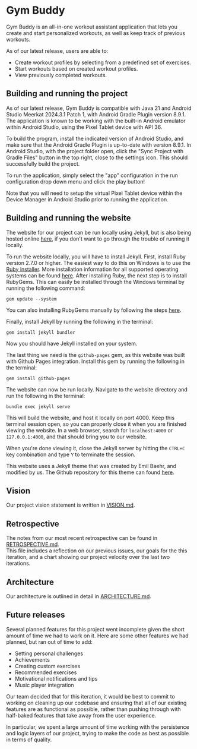 # Gym Buddy

Gym Buddy is an all-in-one workout assistant application that lets you create and start personalized workouts, as well as keep track of previous workouts.

As of our latest release, users are able to:
- Create workout profiles by selecting from a predefined set of exercises.
- Start workouts based on created workout profiles.
- View previously completed workouts.

## Building and running the project

As of our latest release, Gym Buddy is compatible with Java 21 and Android Studio Meerkat 2024.3.1 Patch 1, with Android Gradle Plugin version 8.9.1. The application is known to be working with the built-in Android emulator within Android Studio, using the Pixel Tablet device with API 36.

To build the program, install the indicated version of Android Studio, and make sure that the Android Gradle Plugin is up-to-date with version 8.9.1. In Android Studio, with the project folder open, click the "Sync Project with Gradle Files" button in the top right, close to the settings icon. This should successfully build the project.

To run the application, simply select the "app" configuration in the run configuration drop down menu and click the play button!

Note that you will need to setup the virtual Pixel Tablet device within the Device Manager in Android Studio prior to running the application.

## Building and running the website

The website for our project can be run locally using Jekyll, but is also being hosted online [here](https://typrgs.github.io/comp3350-project-presentation/), if you don't want to go through the trouble of running it locally.

To run the website locally, you will have to install Jekyll. First, install Ruby version 2.7.0 or higher. The easiest way to do this on Windows is to use the [Ruby installer](https://rubyinstaller.org/). More installation information for all supported operating systems can be found [here](https://jekyllrb.com/docs/installation/). After installing Ruby, the next step is to install RubyGems. This can easily be installed through the Windows terminal by running the following command:

```
gem update --system
```

You can also installing RubyGems manually by following the steps [here](https://rubygems.org/pages/download).

Finally, install Jekyll by running the following in the terminal:

```
gem install jekyll bundler
```

Now you should have Jekyll installed on your system.

The last thing we need is the `github-pages` gem, as this website was built with Github Pages integration. Install this gem by running the following in the terminal:

```
gem install github-pages
```

The website can now be run locally. Navigate to the website directory and run the following in the terminal:

```
bundle exec jekyll serve
```

This will build the website, and host it locally on port 4000. Keep this terminal session open, so you can properly close it when you are finished viewing the website. In a web browser, search for `localhost:4000` or `127.0.0.1:4000`, and that should bring you to our website.

When you're done viewing it, close the Jekyll server by hitting the `CTRL+C` key combination and type `Y` to terminate the session.

This website uses a Jekyll theme that was created by Emil Baehr, and modified by us. The Github repository for this theme can found [here](https://github.com/emilbaehr/automatic-app-landing-page).

## Vision

Our project vision statement is written in [VISION.md](doc/VISION.md).

## Retrospective

The notes from our most recent retrospective can be found in [RETROSPECTIVE.md](doc/RETROSPECTIVE.md).  
This file includes a reflection on our previous issues, our goals for the this iteration, and a chart showing our project velocity over the last two iterations.

## Architecture

Our architecture is outlined in detail in [ARCHITECTURE.md](doc/ARCHITECTURE.md).

## Future releases

Several planned features for this project went incomplete given the short amount of time we had to work on it. Here are some other features we had planned, but ran out of time to add:

- Setting personal challenges
- Achievements
- Creating custom exercises
- Recommended exercises
- Motivational notifications and tips
- Music player integration

Our team decided that for this iteration, it would be best to commit to working on cleaning up our codebase and ensuring that all of our existing features are as functional as possible, rather than pushing through with half-baked features that take away from the user experience.

In particular, we spent a large amount of time working with the persistence and logic layers of our project, trying to make the code as best as possible in terms of quality.